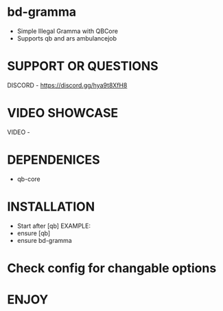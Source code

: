 # bd-gramma
- Simple Illegal Gramma with QBCore
- Supports qb and ars ambulancejob

# SUPPORT OR QUESTIONS
DISCORD - https://discord.gg/hya9t8XfH8

# VIDEO SHOWCASE
VIDEO -

# DEPENDENICES
- qb-core

# INSTALLATION
- Start after [qb]
EXAMPLE:
- ensure [qb]
- ensure bd-gramma

# Check config for changable options
# ENJOY
